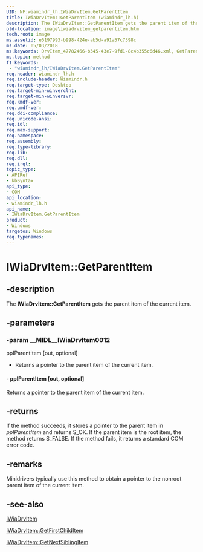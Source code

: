 ```yaml
---
UID: NF:wiamindr_lh.IWiaDrvItem.GetParentItem
title: IWiaDrvItem::GetParentItem (wiamindr_lh.h)
description: The IWiaDrvItem::GetParentItem gets the parent item of the current item.
old-location: image\iwiadrvitem_getparentitem.htm
tech.root: image
ms.assetid: e6197993-b998-424e-ab5d-a91a57c7398c
ms.date: 05/03/2018
ms.keywords: DrvItem_47782466-b345-43e7-9fd1-8c4b355c6d46.xml, GetParentItem, GetParentItem method [Imaging Devices], GetParentItem method [Imaging Devices],IWiaDrvItem interface, IWiaDrvItem interface [Imaging Devices],GetParentItem method, IWiaDrvItem.GetParentItem, IWiaDrvItem::GetParentItem, image.iwiadrvitem_getparentitem, wiamindr_lh/IWiaDrvItem::GetParentItem
ms.topic: method
f1_keywords:
 - "wiamindr_lh/IWiaDrvItem.GetParentItem"
req.header: wiamindr_lh.h
req.include-header: Wiamindr.h
req.target-type: Desktop
req.target-min-winverclnt:
req.target-min-winversvr: 
req.kmdf-ver: 
req.umdf-ver: 
req.ddi-compliance: 
req.unicode-ansi: 
req.idl: 
req.max-support: 
req.namespace: 
req.assembly: 
req.type-library: 
req.lib: 
req.dll: 
req.irql: 
topic_type:
- APIRef
- kbSyntax
api_type:
- COM
api_location:
- wiamindr_lh.h
api_name:
- IWiaDrvItem.GetParentItem
product:
- Windows
targetos: Windows
req.typenames: 
---
```


# IWiaDrvItem::GetParentItem

## -description

The **IWiaDrvItem::GetParentItem** gets the parent item of the current item.

## -parameters

### -param __MIDL__IWiaDrvItem0012

ppIParentItem [out, optional]

- Returns a pointer to the parent item of the current item.

#### - ppIParentItem [out, optional]

Returns a pointer to the parent item of the current item.

## -returns

If the method succeeds, it stores a pointer to the parent item in *pplParentItem* and returns S_OK. If the parent item is the root item, the method returns S_FALSE. If the method fails, it returns a standard COM error code.

## -remarks

Minidrivers typically use this method to obtain a pointer to the nonroot parent item of the current item.

## -see-also

[IWiaDrvItem](https://docs.microsoft.com/windows-hardware/drivers/ddi/wiamindr_lh/nn-wiamindr_lh-iwiadrvitem)

[IWiaDrvItem::GetFirstChildItem](https://docs.microsoft.com/windows-hardware/drivers/ddi/wiamindr_lh/nf-wiamindr_lh-iwiadrvitem-getfirstchilditem)

[IWiaDrvItem::GetNextSiblingItem](https://docs.microsoft.com/windows-hardware/drivers/ddi/wiamindr_lh/nf-wiamindr_lh-iwiadrvitem-getnextsiblingitem)
